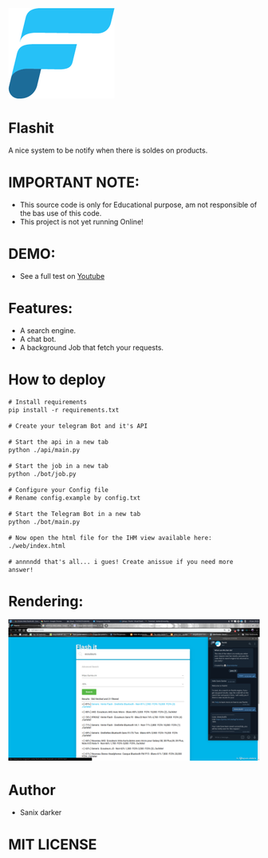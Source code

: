 <img src="./web/logo-27.png">

# Flashit

A nice system to be notify when there is soldes on products.

# IMPORTANT NOTE:

- This source code is only for Educational purpose, am not responsible of the bas use of this code.
- This project is not yet running Online!

# DEMO:

- See a full test on [Youtube](https://www.youtube.com/watch?v=PrbXV9MFuto)


# Features:

- A search engine.
- A chat bot.
- A background Job that fetch your requests.

# How to deploy

```shell
# Install requirements
pip install -r requirements.txt

# Create your telegram Bot and it's API

# Start the api in a new tab
python ./api/main.py

# Start the job in a new tab
python ./bot/job.py

# Configure your Config file
# Rename config.example by config.txt

# Start the Telegram Bot in a new tab
python ./bot/main.py

# Now open the html file for the IHM view available here: ./web/index.html

# annnndd that's all... i gues! Create anissue if you need more answer!

```

# Rendering:

<img src="flashit.png">

# Author

- Sanix darker

# MIT LICENSE

